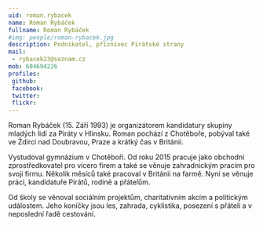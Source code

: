 ```yaml
---
uid: roman.rybacek
name: Roman Rybáček
fullname: Roman Rybáček
#img: people/roman-rybacek.jpg   
description: Podnikatel, příznivec Pirátské strany
mail:
 - rybacek23@seznam.cz
mob: 604694226  
profiles:
 github: 
 facebook: 
 twitter: 
 flickr: 
---
```


Roman Rybáček (15. Září 1993) je organizátorem kandidatury skupiny mladých 
lidí za Piráty v Hlinsku. Roman pochází z Chotěboře, pobýval také ve Ždírci 
nad Doubravou, Praze a krátký čas v Británii.

Vystudoval gymnázium v Chotěboři. Od roku 2015 pracuje jako obchodní 
zprostředkovatel pro vícero firem a také se věnuje zahradnickým pracím pro 
svoji firmu. Několik měsíců také pracoval v Británii na farmě. Nyní 
se věnuje práci, kandidatuře Pirátů, rodině a přátelům.

Od školy se věnoval sociálním projektům, charitativním akcím a politickým 
událostem. Jeho koníčky jsou les, zahrada, cyklistika, posezení 
s přáteli a v neposlední řadě cestování.


